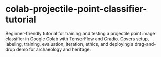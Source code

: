 # colab-projectile-point-classifier-tutorial
Beginner-friendly tutorial for training and testing a projectile point image classifier in Google Colab with TensorFlow and Gradio. Covers setup, labeling, training, evaluation, iteration, ethics, and deploying a drag-and-drop demo for archaeology and heritage.

